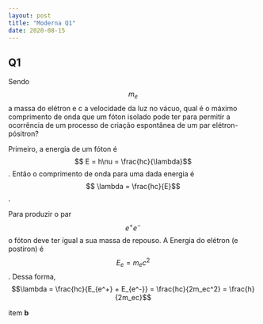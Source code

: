 ```yaml
---
layout: post
title: "Moderna Q1"
date: 2020-08-15
---
```

## Q1

Sendo $$m_e$$ a massa do elétron e c a velocidade da luz no vácuo, qual é o máximo comprimento de onda que um fóton isolado pode ter para permitir a ocorrência de um processo de criação espontânea de um par elétron-pósitron?

Primeiro, a energia de um fóton é $$ E = h\nu = \frac{hc}{\lambda}$$. Então o comprimento de onda para uma dada energia é $$ \lambda = \frac{hc}{E}$$.

Para produzir o par $$e^+e^-$$ o fóton deve ter ígual a sua massa de repouso. A Energia do elétron (e postiron) é $$E_e = m_ec^2$$. Dessa forma, $$\lambda = \frac{hc}{E_{e^+} + E_{e^-}} = \frac{hc}{2m_ec^2} = \frac{h}{2m_ec}$$

item **b**
